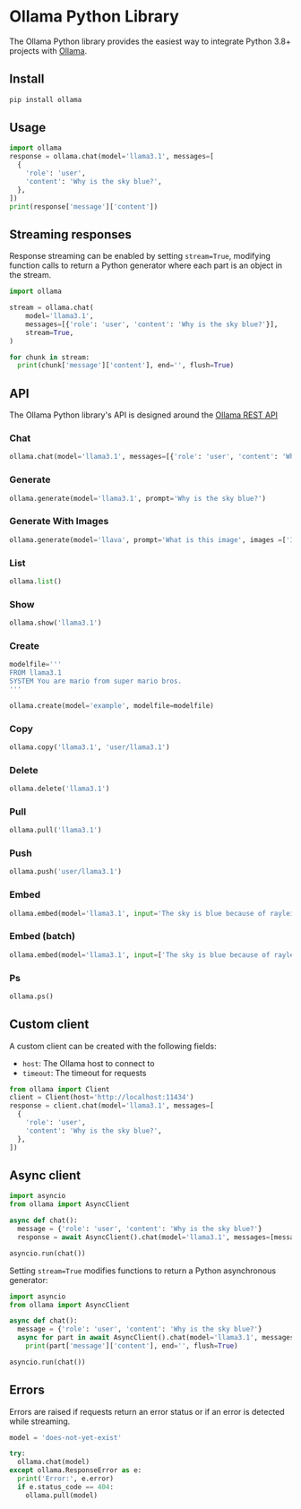 # Ollama Python Library

The Ollama Python library provides the easiest way to integrate Python 3.8+ projects with [Ollama](https://github.com/ollama/ollama).

## Install

```sh
pip install ollama
```

## Usage

```python
import ollama
response = ollama.chat(model='llama3.1', messages=[
  {
    'role': 'user',
    'content': 'Why is the sky blue?',
  },
])
print(response['message']['content'])
```

## Streaming responses

Response streaming can be enabled by setting `stream=True`, modifying function calls to return a Python generator where each part is an object in the stream.

```python
import ollama

stream = ollama.chat(
    model='llama3.1',
    messages=[{'role': 'user', 'content': 'Why is the sky blue?'}],
    stream=True,
)

for chunk in stream:
  print(chunk['message']['content'], end='', flush=True)
```

## API

The Ollama Python library's API is designed around the [Ollama REST API](https://github.com/ollama/ollama/blob/main/docs/api.md)

### Chat

```python
ollama.chat(model='llama3.1', messages=[{'role': 'user', 'content': 'Why is the sky blue?'}])
```

### Generate

```python
ollama.generate(model='llama3.1', prompt='Why is the sky blue?')
```

### Generate With Images

```python
ollama.generate(model='llava', prompt='What is this image', images =['IMG_8798.JPG'])
```
### List

```python
ollama.list()
```

### Show

```python
ollama.show('llama3.1')
```

### Create

```python
modelfile='''
FROM llama3.1
SYSTEM You are mario from super mario bros.
'''

ollama.create(model='example', modelfile=modelfile)
```

### Copy

```python
ollama.copy('llama3.1', 'user/llama3.1')
```

### Delete

```python
ollama.delete('llama3.1')
```

### Pull

```python
ollama.pull('llama3.1')
```

### Push

```python
ollama.push('user/llama3.1')
```

### Embed

```python
ollama.embed(model='llama3.1', input='The sky is blue because of rayleigh scattering')
```

### Embed (batch)

```python
ollama.embed(model='llama3.1', input=['The sky is blue because of rayleigh scattering', 'Grass is green because of chlorophyll'])
```

### Ps

```python
ollama.ps()
```

## Custom client

A custom client can be created with the following fields:

- `host`: The Ollama host to connect to
- `timeout`: The timeout for requests

```python
from ollama import Client
client = Client(host='http://localhost:11434')
response = client.chat(model='llama3.1', messages=[
  {
    'role': 'user',
    'content': 'Why is the sky blue?',
  },
])
```

## Async client

```python
import asyncio
from ollama import AsyncClient

async def chat():
  message = {'role': 'user', 'content': 'Why is the sky blue?'}
  response = await AsyncClient().chat(model='llama3.1', messages=[message])

asyncio.run(chat())
```

Setting `stream=True` modifies functions to return a Python asynchronous generator:

```python
import asyncio
from ollama import AsyncClient

async def chat():
  message = {'role': 'user', 'content': 'Why is the sky blue?'}
  async for part in await AsyncClient().chat(model='llama3.1', messages=[message], stream=True):
    print(part['message']['content'], end='', flush=True)

asyncio.run(chat())
```

## Errors

Errors are raised if requests return an error status or if an error is detected while streaming.

```python
model = 'does-not-yet-exist'

try:
  ollama.chat(model)
except ollama.ResponseError as e:
  print('Error:', e.error)
  if e.status_code == 404:
    ollama.pull(model)
```
